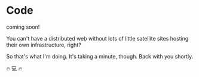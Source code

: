 # Code

<Badge type="warn">coming soon!</Badge>

You can't have a distributed web without lots of little satellite sites hosting their own infrastructure, right?

So that's what I'm doing. It's taking a minute, though. Back with you shortly.

:fire: :computer: :fire: